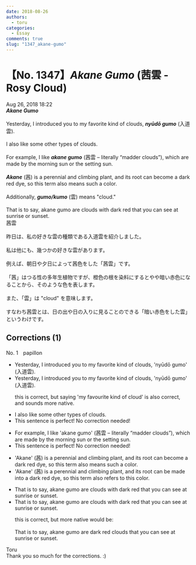 ```yaml
---
date: 2018-08-26
authors:
  - toru
categories:
  - Essay
comments: true
slug: "1347_akane-gumo"
---
```


# 【No. 1347】<strong><em>Akane Gumo</em></strong> (茜雲 - Rosy Cloud)
<div class="date">Aug 26, 2018 18:22</div>
<div id="post"><div id="body_show_ori">
<strong><em>Akane Gumo</em></strong><br/><br/>Yesterday, I introduced you to my favorite kind of clouds, <strong><em>nyūdō gumo</em></strong> (入道雲).<br/><br/>I also like some other types of clouds.<br/><br/>For example, I like <strong><em>akane gumo</em></strong> (茜雲 – literally “madder clouds”), which are made by the morning sun or the setting sun.<br/><br/><strong><em>Akane</em></strong> (茜) is a perennial and climbing plant, and its root can become a dark red dye, so this term also means such a color.<br/><br/>Additionally, <strong><em>gumo/kumo</em></strong> (雲) means "cloud."<br/><br/>That is to say, akane gumo are clouds with dark red that you can see at sunrise or sunset.
</div></div>

<!-- more -->

<div id="post_ja"><div id="body_show_mo">
茜雲<br/><br/>昨日は、私の好きな雲の種類である入道雲を紹介しました。<br/><br/>私は他にも、幾つかの好きな雲があります。<br/><br/>例えば、朝日や夕日によって茜色をした「茜雲」です。<br/><br/>「茜」はつる性の多年生植物ですが、橙色の根を染料にするとやや暗い赤色になることから、そのような色を表します。<br/><br/>また、「雲」は "cloud" を意味します。<br/><br/>すなわち茜雲とは、日の出や日の入りに見ることのできる「暗い赤色をした雲」というわけです。
</div></div>

## Corrections (1)
<div id="block"><div class="first_name"> No. 1　<span class="just_name">papillon</span></div><div id="block2">
<ul class="correction_field">
<li class="incorrect">Yesterday, I introduced you to my favorite kind of clouds, 'nyūdō gumo' (入道雲).</li>
<li class="corrected correct">
Yesterday, I introduced you to my favorite kind of clouds, 'nyūdō gumo' (入道雲).
<p class="correction_comment">this is correct, but saying 'my favourite kind of cloud' is also correct, and sounds more native.</p>
</li>
</ul>
<ul class="correction_field">
<li class="incorrect">I also like some other types of clouds.</li>
<li class="corrected perfect">This sentence is perfect! No correction needed!</li>
</ul>
<ul class="correction_field">
<li class="incorrect">For example, I like 'akane gumo' (茜雲 – literally “madder clouds”), which are made by the morning sun or the setting sun.</li>
<li class="corrected perfect">This sentence is perfect! No correction needed!</li>
</ul>
<ul class="correction_field">
<li class="incorrect">'Akane' (茜) is a perennial and climbing plant, and its root can become a dark red dye, so this term also means such a color.</li>
<li class="corrected correct">
'Akane' (茜) is a perennial and climbing plant, and its root can<span class="f_blue"> be made into</span> a dark red dye, so this term also <span class="f_blue">refers to this</span> color.
</li>
</ul>
<ul class="correction_field">
<li class="incorrect">That is to say, akane gumo are clouds with dark red that you can see at sunrise or sunset.</li>
<li class="corrected correct">
That is to say, akane gumo are clouds with dark red that you can see at sunrise or sunset.
<p class="correction_comment">this is correct, but more native would be:<br/><br/>That is to say, akane gumo are dark red clouds that you can see at sunrise or sunset.</p>
</li>
</ul>
</div><div class="name"><span class="just_name">Toru</span><br>
Thank you so much for the corrections. :)
</div>
</div>
